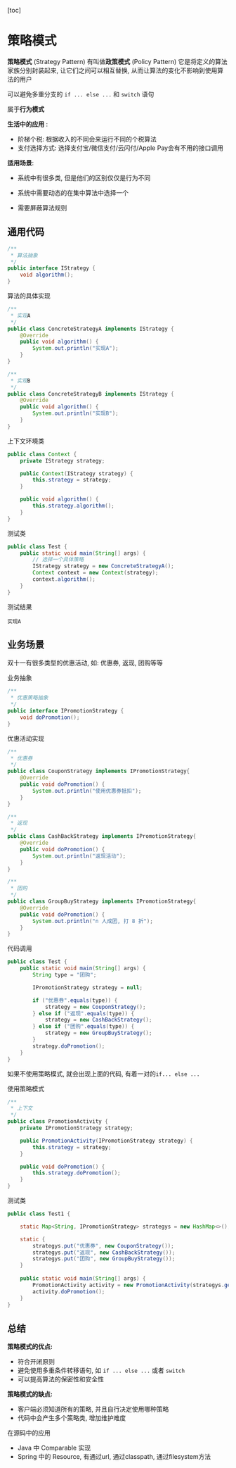 [toc]

# 策略模式



**策略模式** (Strategy Pattern) 有叫做**政策模式** (Policy Pattern) 它是将定义的算法家族分别封装起来, 让它们之间可以相互替换, 从而让算法的变化不影响到使用算法的用户



可以避免多重分支的 `if ... else ...` 和 `switch` 语句



属于**行为模式**



**生活中的应用** : 

- 阶梯个税: 根据收入的不同会来运行不同的个税算法
- 支付选择方式: 选择支付宝/微信支付/云闪付/Apple Pay会有不用的接口调用

**适用场景**:

- 系统中有很多类, 但是他们的区别仅仅是行为不同

- 系统中需要动态的在集中算法中选择一个

- 需要屏蔽算法规则



## 通用代码



```java
/**
 * 算法抽象
 */
public interface IStrategy {
    void algorithm();
}
```



算法的具体实现

```java
/**
 * 实现A
 */
public class ConcreteStrategyA implements IStrategy {
    @Override
    public void algorithm() {
        System.out.println("实现A");
    }
}

/**
 * 实现B
 */
public class ConcreteStrategyB implements IStrategy {
    @Override
    public void algorithm() {
        System.out.println("实现B");
    }
}
```



上下文环境类

```java
public class Context {
    private IStrategy strategy;

    public Context(IStrategy strategy) {
        this.strategy = strategy;
    }

    public void algorithm() {
        this.strategy.algorithm();
    }
}
```



测试类

```java
public class Test {
    public static void main(String[] args) {
        // 选择一个具体策略
        IStrategy strategy = new ConcreteStrategyA();
        Context context = new Context(strategy);
        context.algorithm();
    }
}
```



测试结果

```
实现A
```



## 业务场景



双十一有很多类型的优惠活动, 如: 优惠券, 返现, 团购等等



业务抽象

```java
/**
 * 优惠策略抽象
 */
public interface IPromotionStrategy {
    void doPromotion();
}
```



优惠活动实现

```java
/**
 * 优惠券
 */
public class CouponStrategy implements IPromotionStrategy{
    @Override
    public void doPromotion() {
        System.out.println("使用优惠券抵扣");
    }
}

/**
 * 返现
 */
public class CashBackStrategy implements IPromotionStrategy{
    @Override
    public void doPromotion() {
        System.out.println("返现活动");
    }
}

/**
 * 团购
 */
public class GroupBuyStrategy implements IPromotionStrategy{
    @Override
    public void doPromotion() {
        System.out.println("n 人成团, 打 8 折");
    }
}
```



代码调用

```java
public class Test {
    public static void main(String[] args) {
        String type = "团购";

        IPromotionStrategy strategy = null;

        if ("优惠券".equals(type)) {
            strategy = new CouponStrategy();
        } else if ("返现".equals(type)) {
            strategy = new CashBackStrategy();
        } else if ("团购".equals(type)) {
            strategy = new GroupBuyStrategy();
        }
        strategy.doPromotion();
    }
}
```



如果不使用策略模式, 就会出现上面的代码, 有着一对的`if... else ...`



使用策略模式

```java
/**
 * 上下文
 */
public class PromotionActivity {
    private IPromotionStrategy strategy;

    public PromotionActivity(IPromotionStrategy strategy) {
        this.strategy = strategy;
    }

    public void doPromotion() {
        this.strategy.doPromotion();
    }
}
```



测试类

```java
public class Test1 {

    static Map<String, IPromotionStrategy> strategys = new HashMap<>();

    static {
        strategys.put("优惠券", new CouponStrategy());
        strategys.put("返现", new CashBackStrategy());
        strategys.put("团购", new GroupBuyStrategy());
    }
    
    public static void main(String[] args) {
        PromotionActivity activity = new PromotionActivity(strategys.get("团购"));
        activity.doPromotion();
    }
}
```



## 总结



**策略模式的优点:**

- 符合开闭原则
- 避免使用多重条件转移语句, 如 `if ... else ...` 或者 `switch`
- 可以提高算法的保密性和安全性



**策略模式的缺点:**

- 客户端必须知道所有的策略, 并且自行决定使用哪种策略
- 代码中会产生多个策略类, 增加维护难度



在源码中的应用

- Java 中 Comparable 实现
- Spring 中的 Resource, 有通过url, 通过classpath, 通过filesystem方法